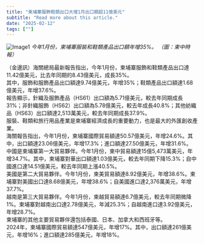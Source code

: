```yaml
---
title: "柬埔寨服飾鞋類出口大增1月出口額超11億美元"
subtitle: "Read more about this article."
date: "2025-02-12"
tags: [""]
---
```


![Image1](/thumbnails/Clothing-Footwear-Export.jpg "Meeting")
*今年1月份，柬埔寨服裝和鞋類產品出口額年增35%。 （圖：柬中時報）*

（金邊訊）海關總局最新報告指出，今年1月份，柬埔寨服飾和鞋類產品出口達11.42億美元，比去年同期的8.43億美元，成長35%。
<br/>
其中，服飾和服飾產品出口額達9.74億美元，年增35%；鞋類產品出口額達1.68億美元，年增37.6%。
<br/>
報告顯示，針織及服飾產品（HS61）出口額為5.71億美元，較去年同期成長31%；非針織服飾（HS62）出口額為5.78億美元，較去年成長40.8%；其他紡織品（HS63）出口額達2,513萬美元，較去年同期成長37.9%。
<br/>
服裝、鞋類和旅行用品產業是柬埔寨經濟成長的重要動力，也是最大的外匯創收產業。
<br/>
海關報告指出，今年1月份，柬埔寨國際貿易額達50.57億美元，年增24.6%。其中，出口額達23.06億美元，年增17.3%；進口額達27.50億美元，年增31.6%。
<br/>
中國是柬埔寨第一大貿易夥伴。今年1月份，柬中貿易額達15億5,473萬美元，年增34.7%。其中，柬埔寨對華出口額達1.03億美元，較去年同期下降15.3%；自中國進口達14.51億美元，較去年同期上漲40.5%。
<br/>
美國是第二大貿易夥伴。今年1月份，柬美貿易額達8.92億美元，年增38.6%。柬埔寨對美國出口達8.68億美元，年增38.6%；自美國進口達2,376萬美元，年增37.7%。
<br/>
越南是第三大貿易夥伴。今年1月份，柬越貿易額達6.7億美元，較去年同期微降1%。柬埔寨對越南出口達2.78億美元，年減25.3%；自越南進口達3.92億美元，年增28.7%。
<br/>
柬埔寨的其他主要貿易夥伴還包括泰國、日本、加拿大和西班牙等。
<br/>
2024年，柬埔寨國際貿易額達547億美元，年增17%。其中，出口額達261億美元，年增16%；進口額達285億美元，年增18%。